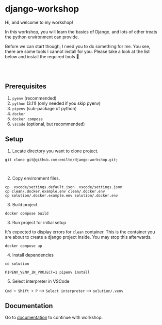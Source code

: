 # django-workshop

Hi, and welcome to my workshop!

In this workshop, you will learn the basics of Django, and lots of other treats the python environment can provide.

Before we can start though, I need you to do something for me. You see, there are some tools I cannot install for you. Please take a look at the list below and install the required tools 🔧

<br>
<br>

## Prerequisites

1. `pyenv` (recommended)
2. `python` (3.11) (only needed if you skip pyenv)
3. `pipenv` (sub-package of python)
4. `docker`
5. `docker compose`
6. `vscode` (optional, but recommended)

## Setup

1. Locate directory you want to clone project.

```
git clone git@github.com:emilte/django-workshop.git;
```

<br>

2. Copy environment files.

```
cp .vscode/settings.default.json .vscode/settings.json
cp clean/.docker.example.env clean/.docker.env
cp solution/.docker.example.env solution/.docker.env
```

3. Build project

```
docker compose build
```

3. Run project for initial setup

It's expected to display errors for `clean` container.
This is the container you are about to create a django project inside.
You may stop this afterwards.

```
docker compose up
```

4. Install dependencies

```
cd solution
```

```
PIPENV_VENV_IN_PROJECT=1 pipenv install
```

5. Select interpreter in VSCode

`Cmd + Shift + P` --> `Select interpreter` --> `solution/.venv`

## Documentation

Go to [documentation](/documentation/README.md) to continue with workshop.
